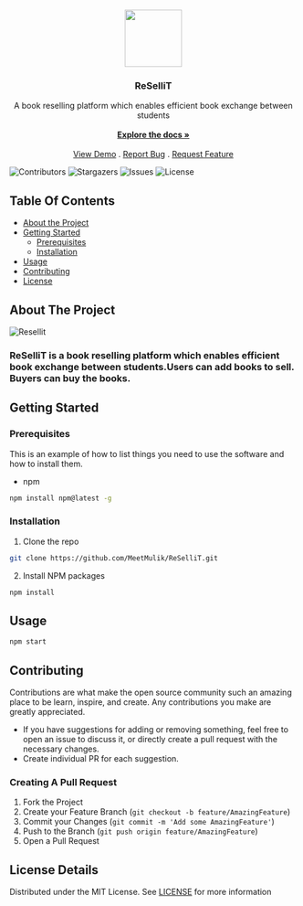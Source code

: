 <br/>
<p align="center">
  <a href="https://github.com/MeetMulik/ReSelliT">
    <img src="https://user-images.githubusercontent.com/89148021/209429583-580fbfa8-759b-4f16-ac1e-6f66fddaae29.png" width="100px">
  </a>

  <h3 align="center">ReSelliT</h3>

  <p align="center">
    A book reselling platform which enables efficient book exchange between students
    <br/>
    <br/>
    <a href="https://github.com/MeetMulik/ReSelliT"><strong>Explore the docs »</strong></a>
    <br/>
    <br/>
    <a href="https://github.com/MeetMulik/ReSelliT">View Demo</a>
    .
    <a href="https://github.com/MeetMulik/ReSelliT/issues">Report Bug</a>
    .
    <a href="https://github.com/MeetMulik/ReSelliT/issues">Request Feature</a>
  </p>
</p>

![Contributors](https://img.shields.io/github/contributors/MeetMulik/ReSelliT?color=dark-green) ![Stargazers](https://img.shields.io/github/stars/MeetMulik/ReSelliT?style=social) ![Issues](https://img.shields.io/github/issues/MeetMulik/ReSelliT) ![License](https://img.shields.io/github/license/MeetMulik/ReSelliT) 

## Table Of Contents

* [About the Project](#about-the-project)
* [Getting Started](#getting-started)
  * [Prerequisites](#prerequisites)
  * [Installation](#installation)
* [Usage](#usage)
* [Contributing](#contributing)
* [License](#license)


## About The Project

![Resellit](https://user-images.githubusercontent.com/89148021/209429781-8e57e6c7-d60c-4e70-a733-f5721b2f0f64.png)
### ReSelliT is a book reselling platform which enables efficient book exchange between students.Users can add books to sell. Buyers can buy the books.

## Getting Started

### Prerequisites

This is an example of how to list things you need to use the software and how to install them.

* npm

```sh
npm install npm@latest -g
```

### Installation

1. Clone the repo

```sh
git clone https://github.com/MeetMulik/ReSelliT.git
```

2. Install NPM packages

```sh
npm install
```

## Usage

```sh
npm start
```

## Contributing
Contributions are what make the open source community such an amazing place to be learn, inspire, and create. Any contributions you make are greatly appreciated.

 - If you have suggestions for adding or removing something, feel free to open an issue to discuss it, or directly create a pull request with the necessary changes.
 - Create individual PR for each suggestion.

### Creating A Pull Request

1. Fork the Project
2. Create your Feature Branch (`git checkout -b feature/AmazingFeature`)
3. Commit your Changes (`git commit -m 'Add some AmazingFeature'`)
4. Push to the Branch (`git push origin feature/AmazingFeature`)
5. Open a Pull Request

## License Details

Distributed under the MIT License. See [LICENSE](https://github.com/MeetMulik/ReSelliT/blob/main/LICENSE.md) for more information
